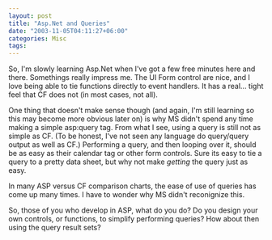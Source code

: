 ```yaml
---
layout: post
title: "Asp.Net and Queries"
date: "2003-11-05T04:11:27+06:00"
categories: Misc 
tags: 
---
```


So, I'm slowly learning Asp.Net when I've got a few free minutes here and there. Somethings really impress me. The UI Form control are nice, and I love being able to tie functions directly to event handlers. It has a real... tight feel that CF does not (in most cases, not all). 

One thing that doesn't make sense though (and again, I'm still learning so this may become more obvious later on) is why MS didn't spend any time making a simple asp:query tag. From what I see, using a query is still not as simple as CF. (To be honest, I've not seen any language do query/query output as well as CF.) Performing a query, and then looping over it, should be as easy as their calendar tag or other form controls. Sure its easy  to tie a query to a pretty data sheet, but why not make <i>getting</i> the query just as easy.

In many ASP versus CF comparison charts, the ease of use of queries has come up many times. I have to wonder why MS didn't reconignize this.

So, those of you who develop in ASP, what do you do? Do you design your own controls, or functions, to simplify performing queries? How about then using the query result sets?